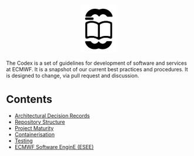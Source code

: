 <h3 align="center">
<picture>
    <source srcset="https://raw.githubusercontent.com/ecmwf/logos/refs/heads/main/logos/codex_dark.png" media="(prefers-color-scheme: dark)">
    <img src="https://raw.githubusercontent.com/ecmwf/logos/refs/heads/main/logos/codex_light.png" width="100">
  </picture>
</br>
</h3>

The Codex is a set of guidelines for development of software and services at ECMWF. It is a snapshot of our current best practices and procedures. It is designed to change, via pull request and discussion.

# Contents

- [Architectural Decision Records](./ADR)
- [Repository Structure](./Repository%20Structure)
- [Project Maturity](./Project%20Maturity)
- [Containerisation](./Containerisation)
- [Testing](./Testing)
- [ECMWF Software EnginE (ESEE)](./ESEE)
